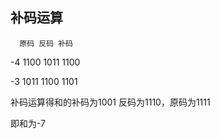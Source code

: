 ## 补码运算
      原码 反码 补码 
      
-4  1100 1011 1100

-3  1011 1100 1101

补码运算得和的补码为1001
反码为1110，原码为1111

即和为-7